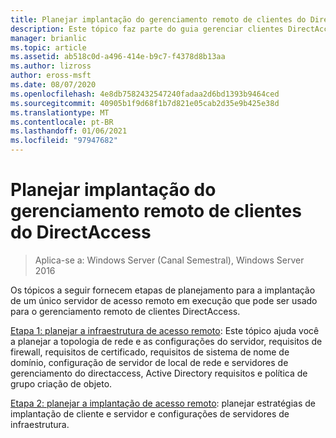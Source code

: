 ```yaml
---
title: Planejar implantação do gerenciamento remoto de clientes do DirectAccess
description: Este tópico faz parte do guia gerenciar clientes DirectAccess remotamente no Windows Server 2016.
manager: brianlic
ms.topic: article
ms.assetid: ab518c0d-a496-414e-b9c7-f4378d8b13aa
ms.author: lizross
author: eross-msft
ms.date: 08/07/2020
ms.openlocfilehash: 4e8db7582432547240fadaa2d6bd1393b9464ced
ms.sourcegitcommit: 40905b1f9d68f1b7d821e05cab2d35e9b425e38d
ms.translationtype: MT
ms.contentlocale: pt-BR
ms.lasthandoff: 01/06/2021
ms.locfileid: "97947682"
---
```

# <a name="plan-deployment-for-remote-management-of-directaccess-clients"></a>Planejar implantação do gerenciamento remoto de clientes do DirectAccess

>Aplica-se a: Windows Server (Canal Semestral), Windows Server 2016

Os tópicos a seguir fornecem etapas de planejamento para a implantação de um único servidor de acesso remoto em execução que pode ser usado para o gerenciamento remoto de clientes DirectAccess.

[Etapa 1: planejar a infraestrutura de acesso remoto](Step-1-Plan-the-Remote-Access-Infrastructure.md): Este tópico ajuda você a planejar a topologia de rede e as configurações do servidor, requisitos de firewall, requisitos de certificado, requisitos de sistema de nome de domínio, configuração de servidor de local de rede e servidores de gerenciamento do directaccess, Active Directory requisitos e política de grupo criação de objeto.

[Etapa 2: planejar a implantação de acesso remoto](Step-2-Plan-the-Remote-Access-Deployment.md): planejar estratégias de implantação de cliente e servidor e configurações de servidores de infraestrutura.




